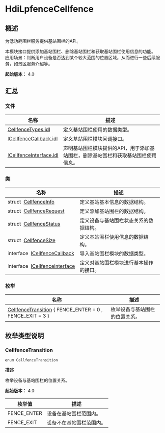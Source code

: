 # HdiLpfenceCellfence


## 概述

为低功耗围栏服务提供基站围栏的API。

本模块接口提供添加基站围栏、删除基站围栏和获取基站围栏使用信息的功能。 应用场景：判断用户设备是否达到某个较大范围的位置区域，从而进行一些后续服务，如景区服务介绍等。

**起始版本：** 4.0


## 汇总


### 文件

| 名称 | 描述 | 
| -------- | -------- |
| [CellfenceTypes.idl](_cellfence_types_8idl.md) | 定义基站围栏使用的数据类型。 | 
| [ICellfenceCallback.idl](_i_cellfence_callback_8idl.md) | 定义基站围栏模块回调接口。 | 
| [ICellfenceInterface.idl](_i_cellfence_interface_8idl.md) | 声明基站围栏模块提供的API，用于添加基站围栏，删除基站围栏和获取基站围栏使用信息。 | 


### 类

| 名称 | 描述 | 
| -------- | -------- |
| struct&nbsp;&nbsp;[CellfenceInfo](_cellfence_info.md) | 定义基站基本信息的数据结构。 | 
| struct&nbsp;&nbsp;[CellfenceRequest](_cellfence_request.md) | 定义添加基站围栏的数据结构。 | 
| struct&nbsp;&nbsp;[CellfenceStatus](_cellfence_status.md) | 定义设备与基站围栏状态关系的数据结构。 | 
| struct&nbsp;&nbsp;[CellfenceSize](_cellfence_size.md) | 定义基站围栏使用信息的数据结构。 | 
| interface&nbsp;&nbsp;[ICellfenceCallback](interface_i_cellfence_callback.md) | 导入基站围栏模块的数据类型。 | 
| interface&nbsp;&nbsp;[ICellfenceInterface](interface_i_cellfence_interface.md) | 定义对基站围栏模块进行基本操作的接口。 | 


### 枚举

| 名称 | 描述 | 
| -------- | -------- |
| [CellfenceTransition](#cellfencetransition) { FENCE_ENTER = 0 , FENCE_EXIT = 3 } | 枚举设备与基站围栏的位置关系。 | 


## 枚举类型说明


### CellfenceTransition

```
enum CellfenceTransition
```

**描述**


枚举设备与基站围栏的位置关系。

**起始版本：** 4.0

| 枚举值 | 描述 | 
| -------- | -------- |
| FENCE_ENTER | 设备在基站围栏范围内。 | 
| FENCE_EXIT | 设备不在基站围栏范围内。 | 
